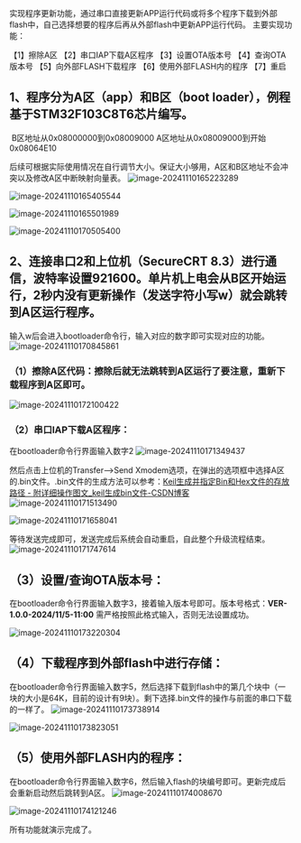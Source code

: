 实现程序更新功能，通过串口直接更新APP运行代码或将多个程序下载到外部flash中，自己选择想要的程序后再从外部flash中更新APP运行代码。
主要实现功能：

【1】擦除A区
【2】串口IAP下载A区程序
【3】设置OTA版本号
【4】查询OTA版本号
【5】向外部FLASH下载程序
【6】使用外部FLASH内的程序
【7】重启



## 1、程序分为A区（app）和B区（boot loader），例程基于STM32F103C8T6芯片编写。

​      B区地址从0x08000000到0x08009000
​      A区地址从0x08009000到开始0x08064E10

​     后续可根据实际使用情况在自行调节大小。保证大小够用，A区和B区地址不会冲突以及修改A区中断映射向量表。
![image-20241110165223289](D:\Code\PowerSupply\imge\image-20241110165223289.png)

![image-20241110165405544](D:\Code\PowerSupply\imge\image-20241110165405544.png)

![image-20241110165501989](D:\Code\PowerSupply\imge\image-20241110165501989.png)

![image-20241110170505400](D:\Code\PowerSupply\imge\image-20241110170505400.png)

## 2、连接串口2和上位机（SecureCRT 8.3）进行通信，波特率设置921600。单片机上电会从B区开始运行，2秒内没有更新操作（发送字符小写w）就会跳转到A区运行程序。

输入w后会进入bootloader命令行，输入对应的数字即可实现对应的功能。
![image-20241110170845861](D:\Code\PowerSupply\imge\image-20241110170845861.png)



### （1）擦除A区代码：擦除后就无法跳转到A区运行了要注意，重新下载程序到A区即可。

![image-20241110172100422](D:\Code\PowerSupply\imge\image-20241110172100422.png)

### （2）串口IAP下载A区程序：

在bootloader命令行界面输入数字2
![image-20241110171349437](D:\Code\PowerSupply\imge\image-20241110171349437.png)

然后点击上位机的Transfer-->Send Xmodem选项，在弹出的选项框中选择A区的.bin文件。.bin文件的生成方法可以参考：[Keil生成并指定Bin和Hex文件的存放路径 - 附详细操作图文_keil生成bin文件-CSDN博客](https://blog.csdn.net/lnfiniteloop/article/details/111036611)
![image-20241110171513490](D:\Code\PowerSupply\imge\image-20241110171513490.png)

![image-20241110171658041](D:\Code\PowerSupply\imge\image-20241110171658041.png)

等待发送完成即可，发送完成后系统会自动重启，自此整个升级流程结束。
![image-20241110171747614](D:\Code\PowerSupply\imge\image-20241110171747614.png)

## （3）设置/查询OTA版本号：

在bootloader命令行界面输入数字3，接着输入版本号即可。版本号格式：**VER-1.0.0-2024/11/5-11:00**  需严格按照此格式输入，否则无法设置成功。

![image-20241110173220304](D:\Code\PowerSupply\imge\image-20241110173220304.png)

## （4）下载程序到外部flash中进行存储：

在bootloader命令行界面输入数字5，然后选择下载到flash中的第几个块中（一块的大小是64K，目前的设计有9块）。剩下选择.bin文件的操作与前面的串口下载的一样了。
![image-20241110173738914](D:\Code\PowerSupply\imge\image-20241110173738914.png)

![image-20241110173823051](D:\Code\PowerSupply\imge\image-20241110173823051.png)

## （5）使用外部FLASH内的程序：

在bootloader命令行界面输入数字6，然后输入flash的块编号即可。更新完成后会重新启动然后跳转到A区。
![image-20241110174008670](D:\Code\PowerSupply\imge\image-20241110174008670.png)

![image-20241110174121246](D:\Code\PowerSupply\imge\image-20241110174121246.png)



所有功能就演示完成了。















